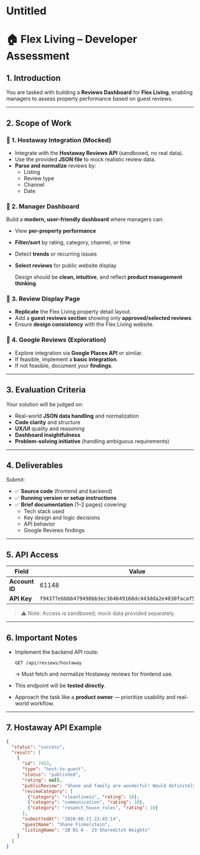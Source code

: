 # Untitled

# 🏠 Flex Living – Developer Assessment

## 1. Introduction

You are tasked with building a **Reviews Dashboard** for **Flex Living**, enabling managers to assess property performance based on guest reviews.

---

## 2. Scope of Work

### 🔹 1. Hostaway Integration (Mocked)

- Integrate with the **Hostaway Reviews API** (sandboxed, no real data).
- Use the provided **JSON file** to mock realistic review data.
- **Parse and normalize** reviews by:
    - Listing
    - Review type
    - Channel
    - Date

### 🔹 2. Manager Dashboard

Build a **modern, user-friendly dashboard** where managers can:

- View **per-property performance**
- **Filter/sort** by rating, category, channel, or time
- Detect **trends** or recurring issues
- **Select reviews** for public website display
    
    Design should be **clean, intuitive**, and reflect **product management thinking**.
    

### 🔹 3. Review Display Page

- **Replicate** the Flex Living property detail layout.
- Add a **guest reviews section** showing only **approved/selected reviews**.
- Ensure **design consistency** with the Flex Living website.

### 🔹 4. Google Reviews (Exploration)

- Explore integration via **Google Places API** or similar.
- If feasible, implement a **basic integration**.
- If not feasible, document your **findings**.

---

## 3. Evaluation Criteria

Your solution will be judged on:

- Real-world **JSON data handling** and normalization
- **Code clarity** and structure
- **UX/UI** quality and reasoning
- **Dashboard insightfulness**
- **Problem-solving initiative** (handling ambiguous requirements)

---

## 4. Deliverables

Submit:

- ✅ **Source code** (frontend and backend)
- ✅ **Running version or setup instructions**
- ✅ **Brief documentation** (1–2 pages) covering:
    - Tech stack used
    - Key design and logic decisions
    - API behavior
    - Google Reviews findings

---

## 5. API Access

| Field | Value |
| --- | --- |
| **Account ID** | 61148 |
| **API Key** | `f94377ebbbb479490bb3ec364649168dc443dda2e4830facaf5de2e74ccc9152` |

> ⚠️ Note: Access is sandboxed; mock data provided separately.
> 

---

## 6. Important Notes

- Implement the backend API route:
    
    ```
    GET /api/reviews/hostaway
    
    ```
    
    → Must fetch and normalize Hostaway reviews for frontend use.
    
- This endpoint will be **tested directly**.
- Approach the task like a **product owner** — prioritize usability and real-world workflow.

---

## 7. Hostaway API Example

```json
{
  "status": "success",
  "result": [
    {
      "id": 7453,
      "type": "host-to-guest",
      "status": "published",
      "rating": null,
      "publicReview": "Shane and family are wonderful! Would definitely host again :)",
      "reviewCategory": [
        {"category": "cleanliness", "rating": 10},
        {"category": "communication", "rating": 10},
        {"category": "respect_house_rules", "rating": 10}
      ],
      "submittedAt": "2020-08-21 22:45:14",
      "guestName": "Shane Finkelstein",
      "listingName": "2B N1 A - 29 Shoreditch Heights"
    }
  ]
}

```